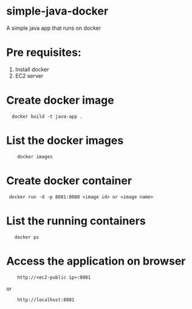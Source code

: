 # simple-java-docker
A simple java app that runs on docker 

# Pre requisites:

1. Install docker
2. EC2 server

# Create docker image

      docker build -t java-app . 

# List the docker images

        docker images

# Create docker container

     docker run -d -p 8081:8080 <image id> or <image name> 


# List the running containers

       docker ps
# Access the application on browser

        http://<ec2-public ip>:8081

  or 

        http://localhost:8081
